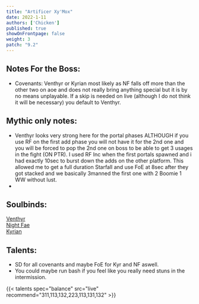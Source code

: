 ```yaml
---
title: "Artificer Xy'Mox"
date: 2022-1-11
authors: ['Chicken']
published: true
showOnFrontpage: false
weight: 3
patch: "9.2"
---
```



## Notes For the Boss:
- Covenants: Venthyr or Kyrian most likely as NF falls off more than the other two on aoe and does not really bring anything special but it is by no means unplayable. If a skip is needed on live (although I do not think it will be necessary) you default to Venthyr.

## Mythic only notes:
- Venthyr looks very strong here for the portal phases ALTHOUGH if you use RF on the first add phase you will not have it for the 2nd one and you will be forced to pop the 2nd one on boss to be able to get 3 usages in the fight (ON PTR). I used RF Inc when the first portals spawned and i had exactly 10sec to burst down the adds on the other platform. This allowed me to get a full duration Starfall and use FoE at 8sec after they got stacked and we basically 3manned the first one with 2 Boomie 1 WW without lust.
- 

## Soulbinds:
[Venthyr](https://ptr.wowhead.com/soulbind-calc/venthyr/theotar-the-mad-duke/druid/AwCWb74CBTUgCBU1yggSBTWHCCUy4ggjBTJJCBV2AAg1Mj8I)
<br>[Night Fae](https://ptr.wowhead.com/soulbind-calc/night-fae/niya/druid/AwCW5b4CBTXKCCU1IAgTBTXGCBUy5AglMuIIIhUySQgldgAI)
<br>[Kyrian](https://ptr.wowhead.com/soulbind-calc/kyrian/forgelite-prime-mikanikos/druid/AwaW5ZYBBTXKCBMFNYIIFTLkCCUy4ggiFTJJCDV2AAg)

## Talents:

- SD for all covenants and maybe FoE for Kyr and NF aswell.
- You could maybe run bash if you feel like you really need stuns in the intermission.

{{< talents spec="balance" src="live" recommend="311,113,132,223,113,131,132" >}}
